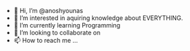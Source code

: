 - 👋 Hi, I’m @anoshyounas
- 👀 I’m interested in aquiring knowledge about EVERYTHING.
- 🌱 I’m currently learning Programming
- 💞️ I’m looking to collaborate on 
- 📫 How to reach me ...

<!---
anoshyounas/anoshyounas is a ✨ special ✨ repository because its `README.md` (this file) appears on your GitHub profile.
You can click the Preview link to take a look at your changes.
--->
